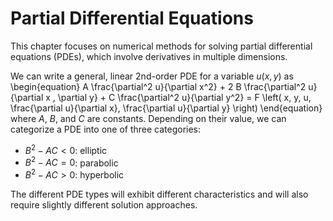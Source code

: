 # Partial Differential Equations

This chapter focuses on numerical methods for solving partial differential equations (PDEs), which involve derivatives in multiple dimensions.

We can write a general, linear 2nd-order PDE for a variable $u(x,y)$ as
\begin{equation}
A \frac{\partial^2 u}{\partial x^2} + 2 B \frac{\partial^2 u}{\partial x \, \partial y} + C \frac{\partial^2 u}{\partial y^2} = F \left( x, y, u, \frac{\partial u}{\partial x}, \frac{\partial u}{\partial y} \right)
\end{equation}
where $A$, $B$, and $C$ are constants. Depending on their value, we can categorize a PDE into one of three categories:

- $B^2 - AC < 0$: elliptic
- $B^2 - AC = 0$: parabolic
- $B^2 - AC > 0$: hyperbolic

The different PDE types will exhibit different characteristics and will also require slightly different solution approaches.
